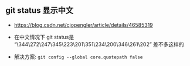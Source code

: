 ## git status 显示中文
* https://blog.csdn.net/cjopengler/article/details/46585319

* 在中文情况下 git status是 “\344\272\247\345\223\201\351\234\200\346\261\202” 差不多这样的

* 解决方案: `git config --global core.quotepath false`
